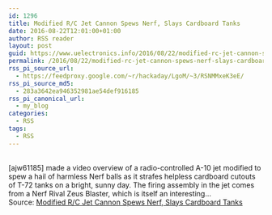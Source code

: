 ```yaml
---
id: 1296
title: Modified R/C Jet Cannon Spews Nerf, Slays Cardboard Tanks
date: 2016-08-22T12:01:00+01:00
author: RSS reader
layout: post
guid: https://www.uelectronics.info/2016/08/22/modified-rc-jet-cannon-spews-nerf-slays-cardboard-tanks/
permalink: /2016/08/22/modified-rc-jet-cannon-spews-nerf-slays-cardboard-tanks/
rss_pi_source_url:
  - https://feedproxy.google.com/~r/hackaday/LgoM/~3/RSNMMxeK3eE/
rss_pi_source_md5:
  - 283a3642ea946352981ae54def916185
rss_pi_canonical_url:
  - my_blog
categories:
  - RSS
tags:
  - RSS
---
```

&#013;  
[ajw61185] made a video overview of a radio-controlled A-10 jet modified to spew a hail of harmless Nerf balls as it strafes helpless cardboard cutouts of T-72 tanks on a bright, sunny day. The firing assembly in the jet comes from a Nerf Rival Zeus Blaster, which is itself an interesting…&#013;  
Source: <a href="https://feedproxy.google.com/~r/hackaday/LgoM/~3/RSNMMxeK3eE/" target="_blank">Modified R/C Jet Cannon Spews Nerf, Slays Cardboard Tanks</a>